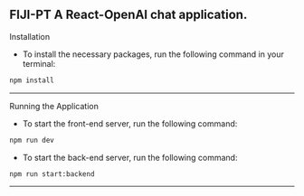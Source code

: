 FIJI-PT
A React-OpenAI chat application.
---
Installation
- To install the necessary packages, run the following command in your terminal:<br>
```sh
npm install
```
---
Running the Application
- To start the front-end server, run the following command:<br>
```sh
npm run dev
```
- To start the back-end server, run the following command:<br>
```sh
npm run start:backend
```
---

